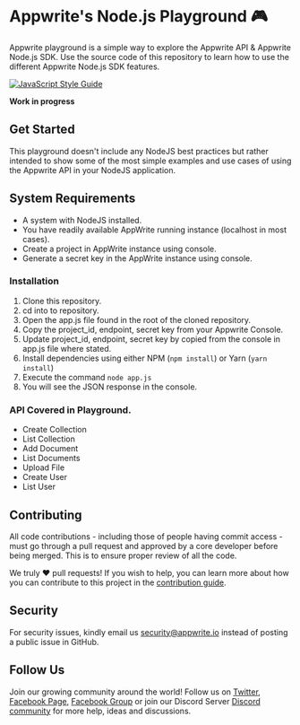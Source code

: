 # Appwrite's Node.js Playground 🎮

Appwrite playground is a simple way to explore the Appwrite API & Appwrite Node.js SDK. Use the source code of this repository to learn how to use the different Appwrite Node.js SDK features.

[![JavaScript Style Guide](https://img.shields.io/badge/code_style-standard-brightgreen.svg)](https://standardjs.com)

**Work in progress**

## Get Started

This playground doesn't include any NodeJS best practices but rather intended to show some of the most simple examples and use cases of using the Appwrite API in your NodeJS application.

## System Requirements 
* A system with NodeJS installed.
* You have readily available AppWrite running instance (localhost in most cases).
* Create a project in AppWrite instance using console.
* Generate a secret key in the AppWrite instance using console.

### Installation
1. Clone this repository.
2. cd into to repository.
3. Open the app.js file found in the root of the cloned repository.
4. Copy the project_id, endpoint, secret key from your Appwrite Console.
4. Update project_id, endpoint, secret key by copied from the console in app.js file where stated. 
5. Install dependencies using either NPM (`npm install`) or Yarn (`yarn install`)
5. Execute the command `node app.js`
6. You will see the JSON response in the console.

### API Covered in Playground.
* Create Collection
* List Collection
* Add Document
* List Documents
* Upload File
* Create User
* List User

## Contributing

All code contributions - including those of people having commit access - must go through a pull request and approved by a core developer before being merged. This is to ensure proper review of all the code.

We truly ❤️ pull requests! If you wish to help, you can learn more about how you can contribute to this project in the [contribution guide]([CONTRIBUTING.md](https://github.com/appwrite/appwrite/blob/master/CONTRIBUTING.md)).

## Security

For security issues, kindly email us [security@appwrite.io](mailto:security@appwrite.io) instead of posting a public issue in GitHub.

## Follow Us

Join our growing community around the world! Follow us on [Twitter](https://twitter.com/appwrite_io), [Facebook Page](https://www.facebook.com/appwrite.io), [Facebook Group](https://www.facebook.com/groups/appwrite.developers/) or join our Discord Server [Discord community](https://discord.gg/GSeTUeA) for more help, ideas and discussions.  

